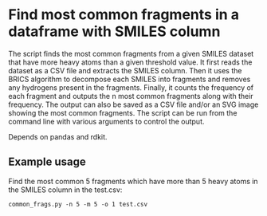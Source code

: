 # Find most common fragments in a dataframe with SMILES column

The script finds the most common fragments from a given SMILES dataset that have more heavy atoms than a given threshold value. It first reads the dataset as a CSV file and extracts the SMILES column. Then it uses the BRICS algorithm to decompose each SMILES into fragments and removes any hydrogens present in the fragments. Finally, it counts the frequency of each fragment and outputs the n most common fragments along with their frequency. The output can also be saved as a CSV file and/or an SVG image showing the most common fragments. The script can be run from the command line with various arguments to control the output.

Depends on pandas and rdkit.

## Example usage

Find the most common 5 fragments which have more than 5 heavy atoms in the SMILES column in the test.csv:
```
common_frags.py -n 5 -m 5 -o 1 test.csv
```
